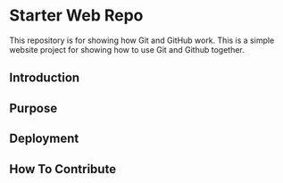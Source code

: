 # Starter Web Repo

This repository is for showing how Git and GitHub work.
This is a simple website project for showing how to use Git and Github together.

## Introduction

## Purpose

## Deployment

## How To Contribute
